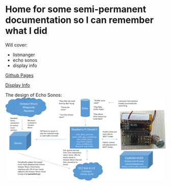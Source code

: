 # Home for some semi-permanent documentation so I can remember what I did

Will cover:

- listmanger
- echo sonos
- display info


[Github Pages](pages.github.com/) 

[Display Info](/diplay_info) 

The design of Echo Sonos: ![echo sonos](img/echo_sonos7.png)

